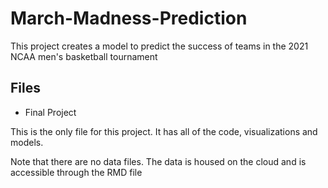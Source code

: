 # March-Madness-Prediction
This project creates a model to predict the success of teams in the 2021 NCAA men's basketball tournament

## Files

* Final Project

This is the only file for this project. It has all of the code, visualizations and models.

Note that there are no data files. The data is housed on the cloud and is accessible through the RMD file
